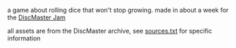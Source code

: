 a game about rolling dice that won't stop growing. made in about a week for the [DiscMaster Jam](https://itch.io/jam/discmaster-jam)

all assets are from the DiscMaster archive, see [sources.txt](https://github.com/rougetimelord/UntitledDiceGame/blob/main/assets/sources.txt) for specific information
